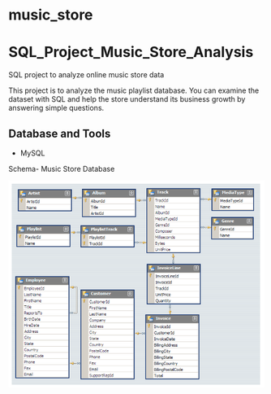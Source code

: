 # music_store

# SQL_Project_Music_Store_Analysis
SQL project to analyze online music store data

This project is to analyze the music playlist database. You can examine the dataset with SQL and help the store understand its business growth by answering simple questions.



## Database and Tools
* MySQL

Schema- Music Store Database

![MusicDatabaseSchema](https://github.com/INDDRSINGH/music_store/blob/main/EER.png)
